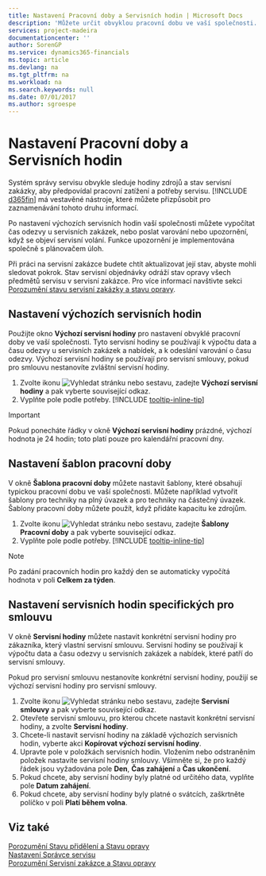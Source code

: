 ```yaml
---
title: Nastavení Pracovní doby a Servisních hodin | Microsoft Docs
description: 'Můžete určit obvyklou pracovní dobu ve vaší společnosti. Tyto servisní hodiny se používají k výpočtu data a času odezvy u servisních zakázek a nabídek, a k odeslání varování o času odezvy.'
services: project-madeira
documentationcenter: ''
author: SorenGP
ms.service: dynamics365-financials
ms.topic: article
ms.devlang: na
ms.tgt_pltfrm: na
ms.workload: na
ms.search.keywords: null
ms.date: 07/01/2017
ms.author: sgroespe
---
```

# <a name="set-up-work-hours-and-service-hours"></a>Nastavení Pracovní doby a Servisních hodin
Systém správy servisu obvykle sleduje hodiny zdrojů a stav servisní zakázky, aby předpovídal pracovní zatížení a potřeby servisu. [!INCLUDE [d365fin](includes/d365fin_md.md)] má vestavěné nástroje, které můžete přizpůsobit pro zaznamenávání tohoto druhu informací.  
  
Po nastavení výchozích servisních hodin vaší společnosti můžete vypočítat čas odezvy u servisních zakázek, nebo poslat varování nebo upozornění, když se objeví servisní volání. Funkce upozornění je implementována společně s plánovačem úloh.   
  
Při práci na servisní zakázce budete chtít aktualizovat její stav, abyste mohli sledovat pokrok. Stav servisní objednávky odráží stav opravy všech předmětů servisu v servisní zakázce. Pro více informací navštivte sekci [Porozumění stavu servisní zakázky a stavu opravy](service-order-repair-status.md). 

## <a name="to-set-up-default-service-hours"></a>Nastavení výchozích servisních hodin  
Použijte okno **Výchozí servisní hodiny** pro nastavení obvyklé pracovní doby ve vaší společnosti. Tyto servisní hodiny se používají k výpočtu data a času odezvy u servisních zakázek a nabídek, a k odeslání varování o času odezvy. Výchozí servisní hodiny se používají pro servisní smlouvy, pokud pro smlouvu nestanovíte zvláštní servisní hodiny.  
  
1. Zvolte ikonu ![Vyhledat stránku nebo sestavu](media/ui-search/search_small.png "Vyhledat stránku nebo sestavu"), zadejte **Výchozí servisní hodiny** a pak vyberte související odkaz.  
2. Vyplňte pole podle potřeby. [!INCLUDE [tooltip-inline-tip](includes/tooltip-inline-tip_md.md)]  
  
> [!IMPORTANT]  
>  Pokud ponecháte řádky v okně **Výchozí servisní hodiny** prázdné, výchozí hodnota je 24 hodin; toto platí pouze pro kalendářní pracovní dny.  
  
## <a name="to-set-up-work-hour-templates"></a>Nastavení šablon pracovní doby
V okně **Šablona pracovní doby** můžete nastavit šablony, které obsahují typickou pracovní dobu ve vaší společnosti. Můžete například vytvořit šablony pro techniky na plný úvazek a pro techniky na částečný úvazek. Šablony pracovní doby můžete použít, když přidáte kapacitu ke zdrojům.  
  
1. Zvolte ikonu ![Vyhledat stránku nebo sestavu](media/ui-search/search_small.png "Vyhledat stránku nebo sestavu"), zadejte **Šablony Pracovní doby** a pak vyberte související odkaz.  
2. Vyplňte pole podle potřeby. [!INCLUDE [tooltip-inline-tip](includes/tooltip-inline-tip_md.md)]  
  
> [!Note]
> Po zadání pracovních hodin pro každý den se automaticky vypočítá hodnota v poli **Celkem za týden**.  

## <a name="to-set-up-contract-specific-service-hours"></a>Nastavení servisních hodin specifických pro smlouvu  
V okně **Servisní hodiny** můžete nastavit konkrétní servisní hodiny pro zákazníka, který vlastní servisní smlouvu. Servisní hodiny se používají k výpočtu data a času odezvy u servisních zakázek a nabídek, které patří do servisní smlouvy.  
  
Pokud pro servisní smlouvu nestanovíte konkrétní servisní hodiny, použijí se výchozí servisní hodiny pro servisní smlouvy.  
  
1. Zvolte ikonu ![Vyhledat stránku nebo sestavu](media/ui-search/search_small.png "Vyhledat stránku nebo sestavu"), zadejte **Servisní smlouvy** a pak vyberte související odkaz.  
2. Otevřete servisní smlouvu, pro kterou chcete nastavit konkrétní servisní hodiny, a zvolte **Servisní hodiny**.  
4. Chcete-li nastavit servisní hodiny na základě výchozích servisních hodin, vyberte akci **Kopírovat výchozí servisní hodiny**.  
5. Upravte pole v položkách servisních hodin. Vložením nebo odstraněním položek nastavíte servisní hodiny smlouvy. Všimněte si, že pro každý řádek jsou vyžadována pole **Den**, **Čas zahájení** a **Čas ukončení**.  
6. Pokud chcete, aby servisní hodiny byly platné od určitého data, vyplňte pole **Datum zahájení**.  
7. Pokud chcete, aby servisní hodiny byly platné o svátcích, zaškrtněte políčko v poli **Platí během volna**.  

## <a name="see-also"></a>Viz také  
[Porozumění Stavu přidělení a Stavu opravy](service-allocation-status-and-repair-status.md)  
[Nastavení Správce servisu](service-setup-service.md)  
[Porozumění Servisní zakázce a Stavu opravy](service-order-repair-status.md)  

